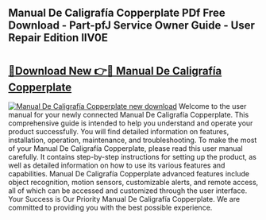 ## Manual De Caligrafía Copperplate PDf Free Download - Part-pfJ Service Owner Guide - User Repair Edition lIV0E

# <h2><a href="http://bc31978.oget.top/?id=Manual+De+Caligraf%c3%ada+Copperplate">🔗Download New 👉🔴 Manual De Caligrafía Copperplate</a></h2>

[![Manual De Caligrafía Copperplate new download](https://i.imgur.com/5g1atiW.png)](http://bc31978.oget.top/?id=Manual+De+Caligraf%c3%ada+Copperplate)
Welcome to the user manual for your newly connected Manual De Caligrafía Copperplate. This comprehensive guide is intended to help you understand and operate your product successfully. You will find detailed information on features, installation, operation, maintenance, and troubleshooting. To make the most of your Manual De Caligrafía Copperplate, please read this user manual carefully. It contains step-by-step instructions for setting up the product, as well as detailed information on how to use its various features and capabilities. Manual De Caligrafía Copperplate advanced features include object recognition, motion sensors, customizable alerts, and remote access, all of which can be accessed and customized through the user interface. Your Success is Our Priority Manual De Caligrafía Copperplate. We are committed to providing you with the best possible experience.
